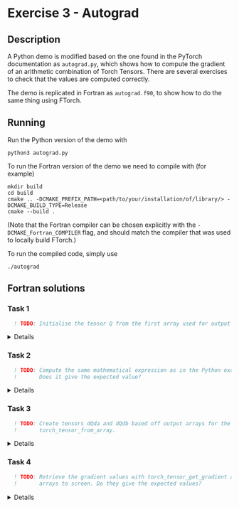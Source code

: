 # Exercise 3 - Autograd

## Description

A Python demo is modified based on the one found in the PyTorch documentation as
`autograd.py`, which shows how to compute the gradient of an arithmetic
combination of Torch Tensors. There are several exercises to check that the
values are computed correctly.

The demo is replicated in Fortran as `autograd.f90`, to show how to do the same
thing using FTorch.

## Running

Run the Python version of the demo with
```
python3 autograd.py
```

To run the Fortran version of the demo we need to compile with (for example)
```
mkdir build
cd build
cmake .. -DCMAKE_PREFIX_PATH=<path/to/your/installation/of/library/> -DCMAKE_BUILD_TYPE=Release
cmake --build .
```

(Note that the Fortran compiler can be chosen explicitly with the `-DCMAKE_Fortran_COMPILER` flag,
and should match the compiler that was used to locally build FTorch.)

To run the compiled code, simply use
```
./autograd
```

## Fortran solutions

### Task 1

```fortran
  ! TODO: Initialise the tensor Q from the first array used for output with torch_tensor_from_array
```

<details>

```fortran
  ! Initialise Q from the first array used for output
  call torch_tensor_from_array(Q, out_data1, torch_kCPU)
```

</details>

### Task 2

```fortran
  ! TODO: Compute the same mathematical expression as in the Python example and print it to screen.
  !       Does it give the expected value?
```

<details>

```fortran
  ! Compute the same mathematical expression as in the Python example and print it to screen.
  Q = multiplier * (a**3 - b * b / divisor)
  write (*,*) "Q = 3 * (a^3 - b*b/3) = 3*a^3 - b^2 = ", out_data1(:)
```

The output should be
```
Q = 3 * (a^3 - b*b/3) = 3*a^3 - b^2 =   -12.0000000       65.0000000
```

</details>

### Task 3

```fortran
  ! TODO: Create tensors dQda and dQdb based off output arrays for the gradients with
  !       torch_tensor_from_array.
```

<details>

```fortran
  ! Create tensors dQda and dQdb based off output arrays for the gradients
  call torch_tensor_from_array(dQda, out_data2, torch_kCPU)
  call torch_tensor_from_array(dQdb, out_data3, torch_kCPU)
```

</details>

### Task 4

```fortran
  ! TODO: Retrieve the gradient values with torch_tensor_get_gradient and print the corresponding
  !       arrays to screen. Do they give the expected values?
```

<details>

```fortran
  ! Retrieve the gradient values and print the corresponding arrays to screen
  call torch_tensor_get_gradient(dQda, a)
  call torch_tensor_get_gradient(dQdb, b)
  write(*,*) "dQda = 9*a^2 = ", out_data2
  write(*,*) "dQdb = - 2*b = ", out_data3
```

The output should be
```
dQda = 9*a^2 =    36.0000000       81.0000000
dQdb = - 2*b =   -12.0000000      -8.00000000
```

</details>
